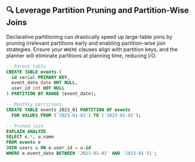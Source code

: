 ## 🔍 Leverage Partition Pruning and Partition-Wise Joins

Declarative partitioning can drastically speed up large-table joins by pruning irrelevant partitions early and enabling partition-wise join strategies. Ensure your `WHERE` clauses align with partition keys, and the planner will eliminate partitions at planning time, reducing I/O.

```sql
-- Parent table
CREATE TABLE events (
  id serial PRIMARY KEY,
  event_date date NOT NULL,
  user_id int NOT NULL
) PARTITION BY RANGE (event_date);

-- Monthly partitions
CREATE TABLE events_2023_01 PARTITION OF events
  FOR VALUES FROM ('2023-01-01') TO ('2023-02-01');

-- Pruned join
EXPLAIN ANALYZE
SELECT e.*, u.name
FROM events e
JOIN users u ON e.user_id = u.id
WHERE e.event_date BETWEEN '2023-01-01' AND '2023-01-31';
```
